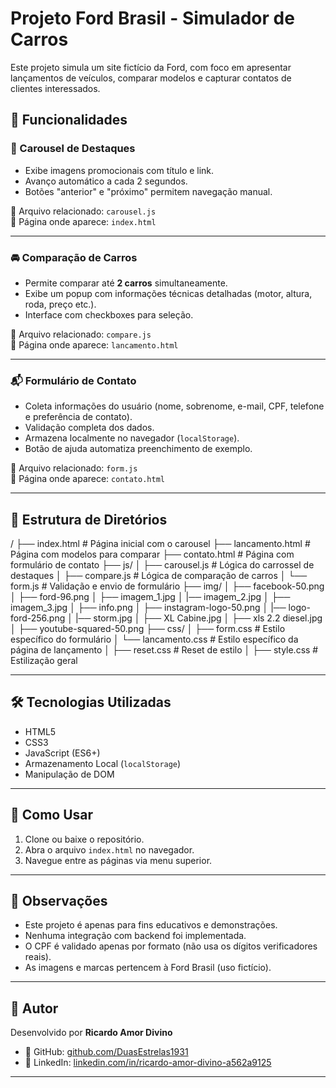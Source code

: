 # Projeto Ford Brasil - Simulador de Carros

Este projeto simula um site fictício da Ford, com foco em apresentar lançamentos de veículos, comparar modelos e capturar contatos de clientes interessados.

## 🧩 Funcionalidades

### 🔄 Carousel de Destaques
- Exibe imagens promocionais com título e link.
- Avanço automático a cada 2 segundos.
- Botões "anterior" e "próximo" permitem navegação manual.

📄 Arquivo relacionado: `carousel.js`  
📍 Página onde aparece: `index.html`

---

### 🚘 Comparação de Carros
- Permite comparar até **2 carros** simultaneamente.
- Exibe um popup com informações técnicas detalhadas (motor, altura, roda, preço etc.).
- Interface com checkboxes para seleção.

📄 Arquivo relacionado: `compare.js`  
📍 Página onde aparece: `lancamento.html`

---

### 📬 Formulário de Contato
- Coleta informações do usuário (nome, sobrenome, e-mail, CPF, telefone e preferência de contato).
- Validação completa dos dados.
- Armazena localmente no navegador (`localStorage`).
- Botão de ajuda automatiza preenchimento de exemplo.

📄 Arquivo relacionado: `form.js`  
📍 Página onde aparece: `contato.html`

---

## 📁 Estrutura de Diretórios
/
├── index.html # Página inicial com o carousel
├── lancamento.html # Página com modelos para comparar
├── contato.html # Página com formulário de contato
├── js/
│ ├── carousel.js # Lógica do carrossel de destaques
│ ├── compare.js # Lógica de comparação de carros
│ └── form.js # Validação e envio de formulário
├── img/
│ ├── facebook-50.png
│ ├── ford-96.png
│ ├── imagem_1.jpg
│ |── imagem_2.jpg
│ ├── imagem_3.jpg
│ ├── info.png
│ ├── instagram-logo-50.png
│ |── logo-ford-256.png
│ |── storm.jpg
│ ├── XL Cabine.jpg
│ ├── xls 2.2 diesel.jpg
│ ├── youtube-squared-50.png
├── css/
│ ├── form.css # Estilo específico do formulário
│ └── lancamento.css # Estilo específico da página de lançamento
│ ├── reset.css # Reset de estilo
│ ├── style.css # Estilização geral

---

## 🛠️ Tecnologias Utilizadas

- HTML5
- CSS3
- JavaScript (ES6+)
- Armazenamento Local (`localStorage`)
- Manipulação de DOM

---

## 🚀 Como Usar

1. Clone ou baixe o repositório.
2. Abra o arquivo `index.html` no navegador.
3. Navegue entre as páginas via menu superior.

---

## 📌 Observações

- Este projeto é apenas para fins educativos e demonstrações.
- Nenhuma integração com backend foi implementada.
- O CPF é validado apenas por formato (não usa os dígitos verificadores reais).
- As imagens e marcas pertencem à Ford Brasil (uso fictício).

---

## 👤 Autor

Desenvolvido por **Ricardo Amor Divino**  
- 🔗 GitHub: [github.com/DuasEstrelas1931](https://github.com/DuasEstrelas1931)  
- 🔗 LinkedIn: [linkedin.com/in/ricardo-amor-divino-a562a9125](https://www.linkedin.com/in/ricardo-amor-divino-a562a9125)

---


